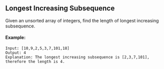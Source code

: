 ## Longest Increasing Subsequence
Given an unsorted array of integers, find the length of longest increasing subsequence.

#### Example:
```
Input: [10,9,2,5,3,7,101,18]
Output: 4 
Explanation: The longest increasing subsequence is [2,3,7,101], therefore the length is 4. 
```
